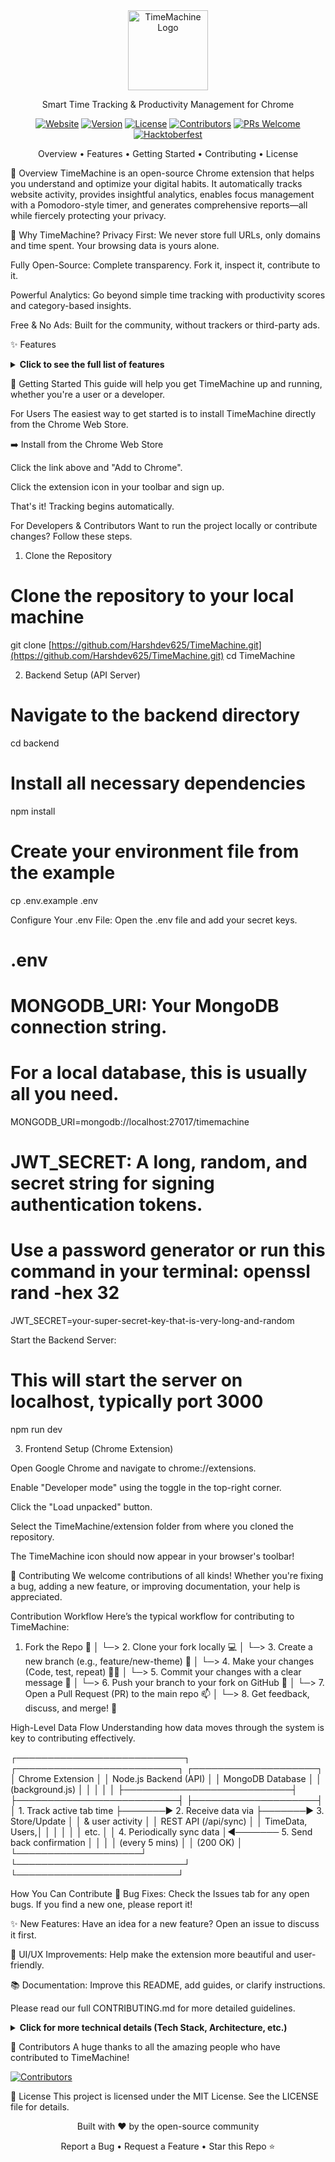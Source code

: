 <div align="center">

<img src="extension/icon128.png" width="128" height="128" alt="TimeMachine Logo">

Smart Time Tracking & Productivity Management for Chrome
<!-- Tech Stack Badges -->

<!-- Meta & Social Badges -->

<p>
<a href="https://harshdev625.github.io/TimeMachine/"><img src="https://img.shields.io/badge/Website-Live-blue" alt="Website"></a>
<a href="CHANGELOG.md"><img src="https://img.shields.io/badge/version-1.6.0-blue.svg" alt="Version"></a>
<a href="https://www.google.com/search?q=LICENSE"><img src="https://img.shields.io/badge/license-MIT-green.svg" alt="License"></a>
<a href="https://github.com/Harshdev625/TimeMachine/graphs/contributors"><img src="https://img.shields.io/github/contributors/Harshdev625/TimeMachine" alt="Contributors"></a>
<a href="https://www.google.com/search?q=CONTRIBUTING.md"><img src="https://img.shields.io/badge/PRs-welcome-brightgreen.svg" alt="PRs Welcome"></a>
<a href="https://hacktoberfest.com/"><img src="https://img.shields.io/badge/Hacktoberfest-2025-orange" alt="Hacktoberfest"></a>
</p>

Overview • Features • Getting Started • Contributing • License

</div>

📖 Overview
TimeMachine is an open-source Chrome extension that helps you understand and optimize your digital habits. It automatically tracks website activity, provides insightful analytics, enables focus management with a Pomodoro-style timer, and generates comprehensive reports—all while fiercely protecting your privacy.

🎯 Why TimeMachine?
Privacy First: We never store full URLs, only domains and time spent. Your browsing data is yours alone.

Fully Open-Source: Complete transparency. Fork it, inspect it, contribute to it.

Powerful Analytics: Go beyond simple time tracking with productivity scores and category-based insights.

Free & No Ads: Built for the community, without trackers or third-party ads.

✨ Features
<details>
<summary><strong>Click to see the full list of features</strong></summary>

📊 Time Tracking & Analytics
Automatic Monitoring: Tracks active tab time in real-time with minute-level granularity.

Timezone Support: Ensures accurate tracking across different time zones.

Category Classification: Organize sites into Work, Social, Entertainment, Professional, or Other.

Multi-View Dashboard: View analytics by day, week, or month.

Quick Insights: See top sites, focus vs. leisure ratio, balance score, and category distribution at a glance.

Productivity Scoring: An intelligent algorithm scores your productivity based on site categories.

🧘 Focus Management
Focus Sessions: Use preset Pomodoro timers with full controls (start, pause, resume, stop).

Daily Statistics: Track your focus time trends and build better habits.

Theme-Aware Interface: The UI seamlessly integrates with your chosen theme.

🛡️ Guard & Blocking
Website Blocking: Block distracting domains to stay on task.

Keyword Filtering: Optionally scan and block pages based on keywords.

Quick Block: Block your current site with a single click.

Custom Blocked Page: A friendly, informative page when you land on a blocked site.

Privacy Toggle: Easily enable or disable keyword scanning as needed.

📜 Reports & Insights
PDF Reports: Generate comprehensive summaries with key metrics, domain rankings, and charts.

Email Integration: Receive automated reports via EmailJS, complete with charts.

Local Scheduling: Schedule daily, weekly, or monthly reports without external dependencies.

🚀 Additional Features
Solver Tracker: Log problem-solving sessions for platforms like LeetCode or HackerRank.

Offline Support: Data is buffered locally and syncs automatically when you're back online.

Authentication: Simple, secure email/password login with 30-day JWT tokens.

Feedback System: Submit feedback directly from within the extension.

7 UI Themes: Personalize your experience with Light, Dark, Cyberpunk, and more.

In-App Guide: Built-in help to get you started.

📋 Latest Release: See CHANGELOG.md for version history and recent updates.

</details>

🚀 Getting Started
This guide will help you get TimeMachine up and running, whether you're a user or a developer.

For Users
The easiest way to get started is to install TimeMachine directly from the Chrome Web Store.

➡️ Install from the Chrome Web Store

Click the link above and "Add to Chrome".

Click the extension icon in your toolbar and sign up.

That's it! Tracking begins automatically.

For Developers & Contributors
Want to run the project locally or contribute changes? Follow these steps.

1. Clone the Repository

# Clone the repository to your local machine
git clone [https://github.com/Harshdev625/TimeMachine.git](https://github.com/Harshdev625/TimeMachine.git)
cd TimeMachine

2. Backend Setup (API Server)

# Navigate to the backend directory
cd backend

# Install all necessary dependencies
npm install

# Create your environment file from the example
cp .env.example .env

Configure Your .env File:
Open the .env file and add your secret keys.

# .env

# MONGODB_URI: Your MongoDB connection string.
# For a local database, this is usually all you need.
MONGODB_URI=mongodb://localhost:27017/timemachine

# JWT_SECRET: A long, random, and secret string for signing authentication tokens.
# Use a password generator or run this command in your terminal: openssl rand -hex 32
JWT_SECRET=your-super-secret-key-that-is-very-long-and-random

Start the Backend Server:

# This will start the server on localhost, typically port 3000
npm run dev

3. Frontend Setup (Chrome Extension)

Open Google Chrome and navigate to chrome://extensions.

Enable "Developer mode" using the toggle in the top-right corner.

Click the "Load unpacked" button.

Select the TimeMachine/extension folder from where you cloned the repository.

The TimeMachine icon should now appear in your browser's toolbar!

🤝 Contributing
We welcome contributions of all kinds! Whether you're fixing a bug, adding a new feature, or improving documentation, your help is appreciated.

Contribution Workflow
Here’s the typical workflow for contributing to TimeMachine:

1. Fork the Repo 🍴
   │
   └─> 2. Clone your fork locally 💻
       │
       └─> 3. Create a new branch (e.g., feature/new-theme) 🌿
           │
           └─> 4. Make your changes (Code, test, repeat) 👨‍💻
               │
               └─> 5. Commit your changes with a clear message 📝
                   │
                   └─> 6. Push your branch to your fork on GitHub 🚀
                       │
                       └─> 7. Open a Pull Request (PR) to the main repo 📫
                           │
                           └─> 8. Get feedback, discuss, and merge! 🎉

High-Level Data Flow
Understanding how data moves through the system is key to contributing effectively.

┌───────────────────────────┐      ┌──────────────────────────┐      ┌────────────────────┐
│ Chrome Extension          │      │ Node.js Backend (API)    │      │ MongoDB Database   │
│ (background.js)           │      │                          │      │                    │
├───────────────────────────┤      ├──────────────────────────┤      ├────────────────────┤
│ 1. Track active tab time  ├───────► 2. Receive data via      ├───────► 3. Store/Update   │
│    & user activity        │      │    REST API (/api/sync)    │      │    TimeData, Users,│
│                           │      │                          │      │    etc.            │
│ 4. Periodically sync data │◄─────── 5. Send back confirmation │      │                    │
│    (every 5 mins)         │      │    (200 OK)              │      └────────────────────┘
└───────────────────────────┘      └──────────────────────────┘

How You Can Contribute
🐛 Bug Fixes: Check the Issues tab for any open bugs. If you find a new one, please report it!

✨ New Features: Have an idea for a new feature? Open an issue to discuss it first.

🎨 UI/UX Improvements: Help make the extension more beautiful and user-friendly.

📚 Documentation: Improve this README, add guides, or clarify instructions.

Please read our full CONTRIBUTING.md for more detailed guidelines.

<details>
<summary><strong>Click for more technical details (Tech Stack, Architecture, etc.)</strong></summary>

🛠️ Tech Stack
Frontend (Extension)
Languages: JavaScript (ES6+), HTML5, CSS3

Manifest: Chrome Extension Manifest V3

Charts: Chart.js

Backend (API Server)
Runtime: Node.js (v14+)

Framework: Express.js

Database: MongoDB with Mongoose ODM

Authentication: JWT (JSON Web Tokens), bcrypt

📁 Project Structure
TimeMachine/
├── backend/            # Node.js API server
│   ├── models/         # Mongoose schemas
│   ├── routes/         # API endpoints
│   └── index.js        # Server entry point
├── extension/          # Chrome extension source
│   ├── modules/        # Feature-specific JS modules
│   ├── css/            # Stylesheets and themes
│   ├── background.js   # Service worker (tracking logic)
│   └── manifest.json   # Extension configuration
└── docs/               # Landing page source (GitHub Pages)

</details>

👥 Contributors
A huge thanks to all the amazing people who have contributed to TimeMachine!

<a href="https://github.com/Harshdev625/TimeMachine/graphs/contributors">
<img src="https://contrib.rocks/image?repo=Harshdev625/TimeMachine&max=500&columns=20" alt="Contributors" />
</a>

📄 License
This project is licensed under the MIT License. See the LICENSE file for details.

<div align="center">

Built with ❤️ by the open-source community

Report a Bug • Request a Feature • Star this Repo ⭐

</div>
